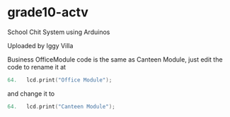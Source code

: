 # grade10-actv
School Chit System using Arduinos

Uploaded by Iggy Villa 

Business OfficeModule code is the same as Canteen Module, just edit the code to rename it at 
```c++
64.   lcd.print("Office Module");
```
and change it to
```c++
64.   lcd.print("Canteen Module");
```
